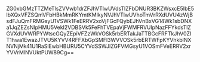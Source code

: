 ZG0xbGMzTTZMeTlsZVVwb1drZFJhVTlwUVdsTlZFbDNUR3BKZWsxcE5IbE5lbXQxVFZSQmVFbHBkMmRKYmtKMlkyNVJhVTlwUVhoTmVrRXdUVU4zWjBsdFJuQmFRMGsyU1VSWk1FeERRV2xoVjFGcFQybEJhVnBxVG14Wk1sbDNXa1JqZEZsNlpHMU5VekI2VDBSVk5FeFhTVEpaVjFWMFRVUlpNazFFYkdsTlZGVXdUVWRPYWtscGQyZEpiVFZzWkVOSk5rbERTakJaTTBGcFRFTkJhV0ZIT1hwa1EwazJTVU5KYVV4RFFXbGpSMFl3WVVOSk5rbERTWFpKYVhkblNXNVNjMk41U1RaSlEwbHBURU5CYVdSSWJIZGFVMGsyU1VOSmFVeERRV2xrYVVrMlNVUktPUW89Cg==
